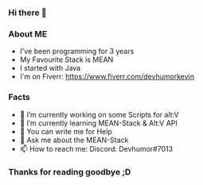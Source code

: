 ### Hi there 👋

### About ME

- I've been programming for 3 years
- My Favourite Stack is MEAN
- I started with Java
- I'm on Fiverr: https://www.fiverr.com/devhumorkevin

### Facts

- 🔭 I’m currently working on some Scripts for alt:V
- 🌱 I’m currently learning MEAN-Stack & Alt:V API
- 🤔 You can write me for Help
- 💬 Ask me about the MEAN-Stack
- 📫 How to reach me: Discord: Devhumor#7013

### Thanks for reading goodbye ;D
